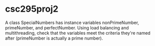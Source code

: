 # csc295proj2
A class SpecialNumbers has instance variables nonPrimeNumber, primeNumber, and perfectNumber. Using load balancing and multithreading, check that the variables meet the criteria they're named after (primeNumber is actually a prime number).
